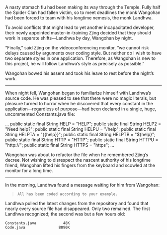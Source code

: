 A nasty stomach flu had been making its way through the
Temple.  Fully half the Spider Clan had fallen victim,
so to meet deadlines the monk Wangohan had been forced
to team with his longtime nemesis, the monk Landhwa.

To avoid conflicts that might lead to
yet another incapacitated developer,
their newly appointed master-in-training Zjing decided that they should work in separate shifts—Landhwa by day, Wangohan by night.

“Finally,” said Zjing on the videoconferencing monitor,
“we cannot risk delays caused by arguments over coding
style.  But neither do I wish to have two separate styles in
one application.  Therefore, as Wangohan is new to this
project, he will follow Landhwa’s style as precisely as
possible.”

Wangohan bowed his assent and took his leave to rest before
the night’s work.

----------

When night fell, Wangohan began to familiarize himself with
Landhwa’s source code.  He was pleased to see that there
were no magic literals, but pleasure turned to horror when
he discovered that every constant in the application—regardless of purpose—had been declared in a single,
huge, uncommented Constants.java file:

    
   ...
   public static final String HELP = "HELP";
   public static final String HELP2 = "Need help?";
   public static final String HELPU = "/help";
   public static final String HELPTA = "{{help}}";
   public static final String HELPTB = "${help}";
   public static final String HTTP = "HTTP";
   public static final String HTTPU = "http://";
   public static final String HTTPS = "https";
   ...


Wangohan was about to refactor the file when he remembered
Zjing’s decree.  Not wishing to disrespect the nascent
authority of his longtime friend, Wangohan lifted his fingers
from the keyboard and scowled at the monitor for a long
time.

----------

In the morning, Landhwa found a message waiting for him
from Wangohan:

>     All has been coded according to your example.

Landhwa pulled the latest changes from the repository and found
that nearly every source file had disappeared.  Only two remained.
The first Landhwa recognized; the second was but a few hours old:

    
    Constants.java            48K
    Code.java               8090K


